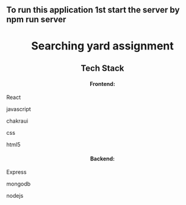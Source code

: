 

## To run this application 1st start the server  by npm run server

<h1 align="center">Searching yard assignment</h1>

<h2 align="center">Tech Stack</h2>


<h4 align="center">Frontend:</h4>
<p align="center">
  <p> React </p>
  <p> javascript </p>
  <p> chakraui </p>
  <p> css </p>
  <p> html5 </p>
</p>

<h4 align="center">Backend:</h4>
<p align="center">
  <p> Express </p>
  <p> mongodb </p>
  <p> nodejs </p>
  
</p>
